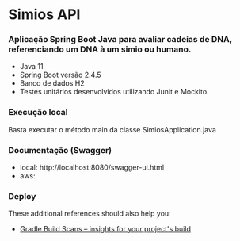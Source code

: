 # Simios API

### Aplicação Spring Boot Java para avaliar cadeias de DNA, referenciando um DNA à um simio ou humano. 

* Java 11
* Spring Boot versão 2.4.5
* Banco de dados H2
* Testes unitários desenvolvidos utilizando Junit e Mockito. 

### Execução local
Basta executar o método main da classe SimiosApplication.java

### Documentação (Swagger)
* local: http://localhost:8080/swagger-ui.html
* aws:

### Deploy
These additional references should also help you:

* [Gradle Build Scans – insights for your project's build](https://scans.gradle.com#gradle)

